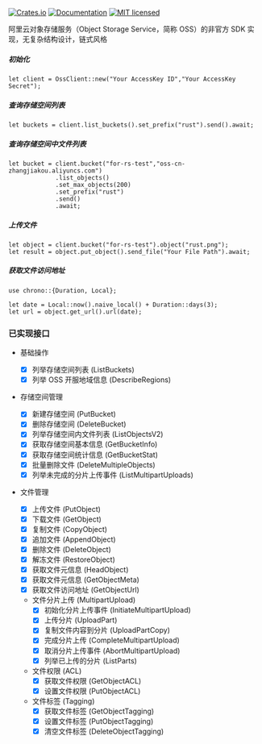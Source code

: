 [![Crates.io](https://img.shields.io/crates/v/aliyun-oss-rs)](https://crates.io/crates/aliyun-oss-rs)
[![Documentation](https://img.shields.io/badge/docs-latest-blue.svg)](https://docs.rs/aliyun-oss-rs)
[![MIT licensed](https://img.shields.io/badge/license-MIT-blue.svg)](https://github.com/EthanWinton/aliyun-oss-rs/blob/main/LICENSE-MIT)

阿里云对象存储服务（Object Storage Service，简称 OSS）的非官方 SDK 实现，无复杂结构设计，链式风格

##### 初始化

```
let client = OssClient::new("Your AccessKey ID","Your AccessKey Secret");
```

##### 查询存储空间列表

```
let buckets = client.list_buckets().set_prefix("rust").send().await;
```

##### 查询存储空间中文件列表

```
let bucket = client.bucket("for-rs-test","oss-cn-zhangjiakou.aliyuncs.com")
             .list_objects()
             .set_max_objects(200)
             .set_prefix("rust")
             .send()
             .await;
```

##### 上传文件

```
let object = client.bucket("for-rs-test").object("rust.png");
let result = object.put_object().send_file("Your File Path").await;
```

##### 获取文件访问地址

```
use chrono::{Duration, Local};

let date = Local::now().naive_local() + Duration::days(3);
let url = object.get_url().url(date);

```

### 已实现接口

- 基础操作

  - [x] 列举存储空间列表 (ListBuckets)
  - [x] 列举 OSS 开服地域信息 (DescribeRegions)

- 存储空间管理

  - [x] 新建存储空间 (PutBucket)
  - [x] 删除存储空间 (DeleteBucket)
  - [x] 列举存储空间内文件列表 (ListObjectsV2)
  - [x] 获取存储空间基本信息 (GetBucketInfo)
  - [x] 获取存储空间统计信息 (GetBucketStat)
  - [x] 批量删除文件 (DeleteMultipleObjects)
  - [x] 列举未完成的分片上传事件 (ListMultipartUploads)

- 文件管理

  - [x] 上传文件 (PutObject)
  - [x] 下载文件 (GetObject)
  - [x] 复制文件 (CopyObject)
  - [x] 追加文件 (AppendObject)
  - [x] 删除文件 (DeleteObject)
  - [x] 解冻文件 (RestoreObject)
  - [x] 获取文件元信息 (HeadObject)
  - [x] 获取文件元信息 (GetObjectMeta)
  - [x] 获取文件访问地址 (GetObjectUrl)
  - 文件分片上传 (MultipartUpload)
    - [x] 初始化分片上传事件 (InitiateMultipartUpload)
    - [x] 上传分片 (UploadPart)
    - [x] 复制文件内容到分片 (UploadPartCopy)
    - [x] 完成分片上传 (CompleteMultipartUpload)
    - [x] 取消分片上传事件 (AbortMultipartUpload)
    - [x] 列举已上传的分片 (ListParts)
  - 文件权限 (ACL)
    - [x] 获取文件权限 (GetObjectACL)
    - [x] 设置文件权限 (PutObjectACL)
  - 文件标签 (Tagging)
    - [x] 获取文件标签 (GetObjectTagging)
    - [x] 设置文件标签 (PutObjectTagging)
    - [x] 清空文件标签 (DeleteObjectTagging)
